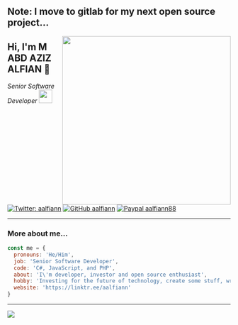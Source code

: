 <!--
**aalfiann/aalfiann** is a ✨ _special_ ✨ repository because its `README.md` (this file) appears on your GitHub profile.

Here are some ideas to get you started:

- 🔭 I’m currently working on ...
- 🌱 I’m currently learning ...
- 👯 I’m looking to collaborate on ...
- 🤔 I’m looking for help with ...
- 💬 Ask me about ...
- 📫 How to reach me: ...
- 😄 Pronouns: ...
- ⚡ Fun fact: ...
-->
<h2>Note: I move to gitlab for my next open source project...</h2>
<img src="https://github-readme-stats.vercel.app/api?username=aalfiann&show_icons=true&theme=radical" align="right" width="380">
<h2> Hi, I'm M ABD AZIZ ALFIAN 👋</h2>

<p><em>Senior Software Developer <img src="https://media.giphy.com/media/WUlplcMpOCEmTGBtBW/giphy.gif" width="30"><br>
</em></p>

[![Twitter: aalfiann](https://img.shields.io/twitter/follow/aalfiann?style=flat-square)](https://twitter.com/aalfiann)
[![GitHub aalfiann](https://img.shields.io/github/followers/aalfiann?label=follow%20github&style=flat-square)](https://github.com/aalfiann)
[![Paypal aalfiann88](https://img.shields.io/badge/$-support-ff69b4.svg?style=flat)](https://paypal.me/aalfiann88)

---

### More about me...

```js
const me = {
  pronouns: 'He/Him',
  job: 'Senior Software Developer',
  code: 'C#, JavaScript, and PHP',
  about: 'I\'m developer, investor and open source enthusiast',
  hobby: 'Investing for the future of technology, create some stuff, writing articles and contributing to other projects',
  website: 'https://linktr.ee/aalfiann'
}
```
---

![](https://github-readme-stats.vercel.app/api/top-langs/?username=aalfiann&layout=compact)
